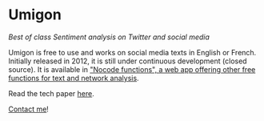 **Umigon**
======  
*Best of class Sentiment analysis on Twitter and social media*

Umigon is free to use and works on social media texts in English or French. Initially released in 2012, it is still under continuous development (closed source). It is available in ["Nocode functions", a web app offering other free functions for text and network analysis](https://nocodefunctions.com/).  

Read the tech paper [here](http://www.clementlevallois.net/download/umigon.pdf).

[Contact me](https://twitter.com/seinecle)!

